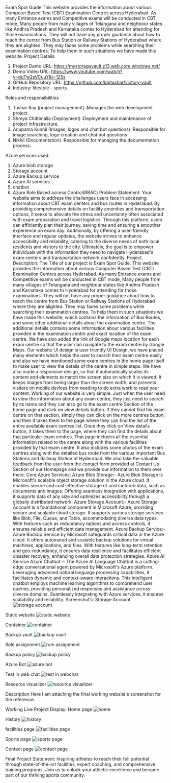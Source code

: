 Exam Spot Guide
This website provides the information about various Computer Based Test (CBT) Examination Centres across Hyderabad. As many Entrance exams and Competitive exams will be conducted in CBT mode, Many people from many villages of Telangana and neighbour states like Andhra Pradesh and Karnataka comes to Hyderabad for attending for those examinations. They will not have any proper guidance about how to reach the centre from Bus Station or Railway Stations of Hyderabad where they are alighted. They may faces some problems while searching their examination centres. To help them in such situations we have made this website.
Project Details
1. Project Demo URL: https://mystoragevault.z13.web.core.windows.net/
2. Demo Video URL: https://www.youtube.com/watch?v=duFw2sVCuuY&t=125s
3. GitHub Repository URL: https://github.com/kbjtushar/victory-vault
4. Industry: lifestyle - sports

Roles and responsibilities
1. Tushar Ray (project management) :Manages the web development project.
2. Shreya Chittimalla (Deployment) :Deployment and maintenance of project infrastructure.
3. Anupama Kunnil (Images, logos and chat bot questions) :Responsible for image searching, logo creation and chat bot questions
4. Nikhil (Documentation) :Responsible for managing the documentation process.

Azure services used:
1. Azure blob storage
2. Storage account
3. Azure Backup service
4. Azure AI services
5. chatbot
6. Azure Role Based access Control(RBAC)
Problem Statement:
Your website aims to address the challenges users face in accessing information about CBT exam centers and bus routes in Hyderabad. By providing comprehensive details on facility amenities and transportation options, it seeks to alleviate the stress and uncertainty often associated with exam preparation and travel logistics. Through this platform, users can efficiently plan their journey, saving time and ensuring a smoother experience on exam day. Additionally, by offering a user-friendly interface and regular updates, the website strives to enhance accessibility and reliability, catering to the diverse needs of both local residents and visitors to the city. Ultimately, the goal is to empower individuals with the information they need to navigate Hyderabad's exam centers and transportation network confidently.
Project Description:
The Title of our project is Exam Spot Guide. This website provides the information about various Computer Based Test (CBT) Examination Centres across Hyderabad. As many Entrance exams and Competitive exams will be conducted in CBT mode, Many people from many villages of Telangana and neighbour states like Andhra Pradesh and Karnataka comes to Hyderabad for attending for those examinations. They will not have any proper guidance about how to reach the centre from Bus Station or Railway Stations of Hyderabad where they are alighted. They may faces some problems while searching their examination centres. To help them in such situations we have made this website, which contains the information of Bus Routes, and some other additional details about the examination centre. The additional details contains some information about various facilities provided in the examination centre and exact location of the exam centre. We have also added the link of Google maps location for each exam centre so that the user can navigate to the exam centre by Google Maps.
	Our website UI design is user friendly UI Design, we have placed many elements which helps the user to search their exam centre easily and also we have mentioned some exam centres in the home page itself to make user to view the details of the centre in simple steps. We have also made a responsive design, so that it automatically scales its content and elements to match the screen size on which it is viewed. It keeps images from being larger than the screen width, and prevents visitors on mobile devices from needing to do extra work to read your content. Working of our website is very simple. Just when the user need to view the information about any exam centre, they just need to search by its name and they can also go to the exam centre Section of the home page and click on view details button. If they cannot find his exam centre on that section, simply they can click on the more centres button, and then it takes them to the page where they can find the list of the entire available exam centres list. Once they click on View details button, it takes them to the page, where they can find the details about that particular exam centres. That page includes all the essential information related to the centre along with the various facilities provided by that exam centre. It also includes some photos of the exam centres along with the detailed bus route from the various important Bus Stations and Railway Station of Hyderabad. We also take the valuable feedback from the user from the contact form provided at Contact Us Section of our Homepage and we provide our information to them over there.
Core Azure Services:
Azure Blob Storage:- Azure Blob Storage is Microsoft's scalable object storage solution in the Azure cloud. It enables secure and cost-effective storage of unstructured data, such as documents and images. Offering seamless integration with applications, it supports data of any size and optimizes accessibility through a globally distributed network. 
Azure Storage Account:- Azure Storage Account is a foundational component in Microsoft Azure, providing secure and scalable cloud storage. It supports various storage services like Blob, File, Queue, and Table, accommodating diverse data types. With features such as redundancy options and access controls, it ensures reliable and efficient data management. 
Azure Backup Service:- Azure Backup Service by Microsoft safeguards critical data in the Azure cloud. It offers automated and scalable backup solutions for virtual machines, applications, and files. With features like long-term retention and geo-redundancy, it ensures data resilience and facilitates efficient disaster recovery, enhancing overall data protection strategies.
Azure AI Service
Azure Chatbot :- The Azure AI Language Chatbot is a cutting-edge conversational agent powered by Microsoft's Azure platform. Leveraging advanced natural language processing capabilities, it facilitates dynamic and context-aware interactions. This intelligent chatbot employs machine learning algorithms to comprehend user queries, providing personalized responses and assistance across diverse domains. Seamlessly integrating with Azure services, it ensures scalability and reliability.
 Screenshot’s:
 Storage Account
![storage account](https://github.com/kbjtushar/victory-vault/assets/161484157/721ce368-18ed-40f7-b87e-4e3934f644ec)

 Static website
![static website](https://github.com/kbjtushar/victory-vault/assets/161484157/08f69078-1167-463f-8f20-dcefd5085e33)

 Container
![container](https://github.com/kbjtushar/victory-vault/assets/161484157/19f2d0fd-5644-4d1f-a0b1-89d29e8d3d50)

 Backup vault
![backup vault](https://github.com/kbjtushar/victory-vault/assets/161484157/e56b7a6e-cf95-486a-a5aa-3c026f4180ad)

 Role assignment
![role assignment](https://github.com/kbjtushar/victory-vault/assets/161484157/c54ab63f-4312-4da5-b539-6238efd5e78e)

 Backup policy
![backup policy](https://github.com/kbjtushar/victory-vault/assets/161484157/68ec0412-5147-4a88-8b5d-20a31b409d5a)


 Azure Bot
![azure bot](https://github.com/kbjtushar/victory-vault/assets/161484157/47d6968c-91cd-4e87-b523-2dc2e430e69d)

 Test in web chat
![test in webchat](https://github.com/kbjtushar/victory-vault/assets/161484157/9219a2df-5b27-426a-9fdb-4cad13cc2be6)

 Resource visualizer
![resource visualizer](https://github.com/kbjtushar/victory-vault/assets/161484157/9ae82a6f-3e6e-4a8c-945e-0a6bc8ef47ed)

 Description
Here I am attaching the final working website's screenshot for the reference.

 Working Live Project Display:
 Home page
![home](https://github.com/kbjtushar/victory-vault/assets/161484157/f8fc6c8a-5392-4c4c-b8af-3a07a631f7af)

 History
![history](https://github.com/kbjtushar/victory-vault/assets/161484157/91758bdf-8954-48c7-9f38-d15d1345a117)

 facilities page
![facilities page](https://github.com/kbjtushar/victory-vault/assets/161484157/23f633c8-bb4d-4006-b356-a78d96ca7bb7)



 Sports page
![sports page](https://github.com/kbjtushar/victory-vault/assets/161484157/edc7c16d-27eb-463b-a212-779fd165d9aa)

 Contact page
![contact page](https://github.com/kbjtushar/victory-vault/assets/161484157/3ae8ede2-15e0-43d2-a1de-8235b50dcf6a)

 Final Project Statement:
Inspiring athletes to reach their full potential through state-of-the-art facilities, expert coaching, and comprehensive training programs. Join us to unlock your athletic excellence and become part of our thriving sports community.
